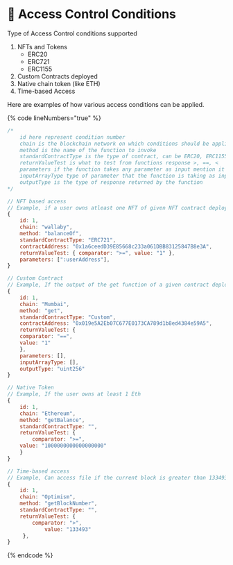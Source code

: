 # 📄 Access Control Conditions

Type of Access Control conditions supported

1. NFTs and Tokens
   * ERC20
   * ERC721
   * ERC1155
2. Custom Contracts deployed
3. Native chain token (like ETH)
4. Time-based Access

Here are examples of how various access conditions can be applied.



{% code lineNumbers="true" %}
```javascript
/*
    id here represent condition number
    chain is the blockchain network on which conditions should be applied
    method is the name of the function to invoke
    standardContractType is the type of contract, can be ERC20, ERC1155, ERC721 or Custom
    returnValueTest is what to test from functions response >, ==, < 
    parameters if the function takes any parameter as input mention it
    inputArrayType type of parameter that the function is taking as input
    outputType is the type of response returned by the function
*/

// NFT based access
// Example, if a user owns atleast one NFT of given NFT contract deployed on wallaby testnet chain.
{
    id: 1,
    chain: "wallaby",
    method: "balanceOf",
    standardContractType: "ERC721",
    contractAddress: "0x1a6ceedD39E85668c233a061DBB83125847B8e3A",
    returnValueTest: { comparator: ">=", value: "1" },
    parameters: [":userAddress"],
}

// Custom Contract
// Example, If the output of the get function of a given contract deployed on polygon mumbai chain is 1.
{
    id: 1,
    chain: "Mumbai",
    method: "get",
    standardContractType: "Custom",
    contractAddress: "0x019e5A2Eb07C677E0173CA789d1b8ed4384e59A5",
    returnValueTest: {
	comparator: "==",
	value: "1"
    },
    parameters: [],
    inputArrayType: [],
    outputType: "uint256"
}

// Native Token
// Example, If the user owns at least 1 Eth
{
    id: 1,
    chain: "Ethereum",
    method: "getBalance",
    standardContractType: "",
    returnValueTest: {
        comparator: ">=",
	value: "1000000000000000000"
    }
}

// Time-based access
// Example, Can access file if the current block is greater than 133493
{
    id: 1,
    chain: "Optimism",
    method: "getBlockNumber",
    standardContractType: "",
    returnValueTest: {
        comparator: ">",
            value: "133493"
     },
}
```
{% endcode %}

